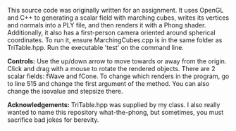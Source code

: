 This source code was originally written for an assignment. It uses OpenGL and C++ to generating a scalar field with marching cubes, writes its vertices and normals into a PLY file, and then renders it with a Phong shader. Additionally, it also has a first-person camera oriented around spherical coordinates. To run it, ensure MarchingCubes.cpp is in the same folder as TriTable.hpp. Run the executable 'test' on the command line.

**Controls:** Use the up/down arrow to move towards or away from the origin. Click and drag with a mouse to rotate the rendered objects. There are 2 scalar fields: fWave and fCone. To change which renders in the program, go to line 515 and change the first argument of the method. You can also change the isovalue and stepsize there.

**Acknowledgements:** TriTable.hpp was supplied by my class. I also really wanted to name this repository what-the-phong, but sometimes, you must sacrifice bad jokes for berevity.